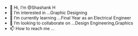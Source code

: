 - 👋 Hi, I’m @Shashank H
- 👀 I’m interested in ...Graphic Designing
- 🌱 I’m currently learning ...Final Year as an Electrical Engineer
- 💞️ I’m looking to collaborate on ...Design Engineering,Graphics
- 📫 How to reach me ...

<!---
IaMPaRtH20/IaMPaRtH20 is a ✨ special ✨ repository because its `README.md` (this file) appears on your GitHub profile.
You can click the Preview link to take a look at your changes.
--->
